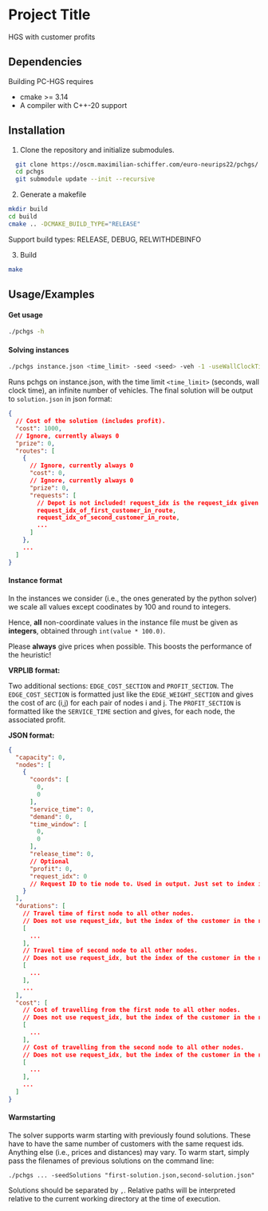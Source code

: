 # Project Title

HGS with customer profits

## Dependencies

Building PC-HGS requires

* cmake >= 3.14
* A compiler with C++-20 support

## Installation

1. Clone the repository and initialize submodules.

```bash
  git clone https://oscm.maximilian-schiffer.com/euro-neurips22/pchgs/
  cd pchgs
  git submodule update --init --recursive
```

2. Generate a makefile

```bash
mkdir build
cd build
cmake .. -DCMAKE_BUILD_TYPE="RELEASE"
```

Support build types: RELEASE, DEBUG, RELWITHDEBINFO

3. Build

```bash
make
```

## Usage/Examples

#### Get usage

```bash
./pchgs -h
```

#### Solving instances

```bash
./pchgs instance.json <time_limit> -seed <seed> -veh -1 -useWallClockTime 1 -outputJSONPath solution.json
```

Runs pchgs on instance.json, with the time limit `<time_limit>` (seconds, wall clock time), an infinite number of
vehicles. The final solution will be output to `solution.json` in json format:

```json
{
  // Cost of the solution (includes profit).
  "cost": 1000,
  // Ignore, currently always 0
  "prize": 0,
  "routes": [
    {
      // Ignore, currently always 0
      "cost": 0,
      // Ignore, currently always 0
      "prize": 0,
      "requests": [
        // Depot is not included! request_idx is the request_idx given in the instance (see below)
        request_idx_of_first_customer_in_route,
        request_idx_of_second_customer_in_route,
        ...
      ]
    },
    ...
  ]
}
```

#### Instance format

In the instances we consider (i.e., the ones generated by the python solver) we scale all values except coodinates by
100 and round to integers.

Hence, **all** non-coordinate values in the instance file must be given as **integers**, obtained
through `int(value * 100.0)`.

Please **always** give prices when possible. This boosts the performance of the heuristic!

**VRPLIB format:**

Two additional sections: `EDGE_COST_SECTION` and `PROFIT_SECTION`.
The `EDGE_COST_SECTION` is formatted just like the `EDGE_WEIGHT_SECTION` and gives the cost of arc (i,j) for each pair
of nodes i and j.
The `PROFIT_SECTION` is formatted like the `SERVICE_TIME` section and gives, for each node, the associated profit.

**JSON format:**

```json
{
  "capacity": 0,
  "nodes": [
    {
      "coords": [
        0,
        0
      ],
      "service_time": 0,
      "demand": 0,
      "time_window": [
        0,
        0
      ],
      "release_time": 0,
      // Optional
      "profit": 0,
      "request_idx": 0
      // Request ID to tie node to. Used in output. Just set to index if no naming is required.
    }
  ],
  "durations": [
    // Travel time of first node to all other nodes.
    // Does not use request_idx, but the index of the customer in the nodes list.
    [
      ...
    ],
    // Travel time of second node to all other nodes.
    // Does not use request_idx, but the index of the customer in the nodes list.
    [
      ...
    ],
    ...
  ],
  "cost": [
    // Cost of travelling from the first node to all other nodes.
    // Does not use request_idx, but the index of the customer in the nodes list.
    [
      ...
    ],
    // Cost of travelling from the second node to all other nodes.
    // Does not use request_idx, but the index of the customer in the nodes list.
    [
      ...
    ],
    ...
  ]
}
```

#### Warmstarting

The solver supports warm starting with previously found solutions. These have to have the same number of customers with the same request ids. Anything else (i.e., prices and distances) may vary. To warm start, simply pass the filenames of previous solutions on the command line:

```
./pchgs ... -seedSolutions "first-solution.json,second-solution.json"
```

Solutions should be separated by `,`. Relative paths will be interpreted relative to the current working directory at the time of execution.
